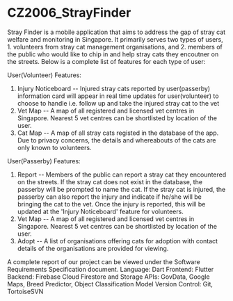 # CZ2006_StrayFinder
Stray Finder is a mobile application that aims to address the gap of stray cat welfare and monitoring in Singapore. It primarily serves two types of users, 1. volunteers from stray cat management organisations, and 2. members of the public who would like to chip in and help stray cats they encoutner on the streets. Below is a complete list of features for each type of user:

User(Volunteer) Features:
1. Injury Noticeboard -- Injured stray cats reported by user(passerby) information card will appear in real time updates for user(volunteer) to choose to handle i.e. follow up and take the injured stray cat to the vet
2. Vet Map -- A map of all registered and licensed vet centres in Singapore. Nearest 5 vet centres can be shortlisted by location of the user.
3. Cat Map -- A map of all stray cats registed in the database of the app. Due to privacy concerns, the details and whereabouts of the cats are only known to volunteers.

User(Passerby) Features:
1. Report -- Members of the public can report a stray cat they encountered on the streets. If the stray cat does not exist in the database, the passerby will be prompted to name the cat. If the stray cat is injured, the passerby can also report the injury and indicate if he/she will be bringing the cat to the vet. Once the injury is reported, this will be updated at the 'Injury Noticeboard' feature for volunteers.
2. Vet Map -- A map of all registered and licensed vet centres in Singapore. Nearest 5 vet centres can be shortlisted by location of the user.
3. Adopt -- A list of organisations offering cats for adoption with contact details of the organisations are provided for viewing. 

A complete report of our project can be viewed under the Software Requirements Specification document. 
Language: Dart
Frontend: Flutter
Backend: Firebase Cloud Firestore and Storage
APIs: GovData, Google Maps, Breed Predictor, Object Classification Model
Version Control: Git, TortoiseSVN
